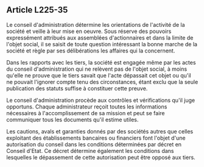 Article L225-35
----
Le conseil d'administration détermine les orientations de l'activité de la
société et veille à leur mise en oeuvre. Sous réserve des pouvoirs expressément
attribués aux assemblées d'actionnaires et dans la limite de l'objet social, il
se saisit de toute question intéressant la bonne marche de la société et règle
par ses délibérations les affaires qui la concernent.

Dans les rapports avec les tiers, la société est engagée même par les actes du
conseil d'administration qui ne relèvent pas de l'objet social, à moins qu'elle
ne prouve que le tiers savait que l'acte dépassait cet objet ou qu'il ne pouvait
l'ignorer compte tenu des circonstances, étant exclu que la seule publication
des statuts suffise à constituer cette preuve.

Le conseil d'administration procède aux contrôles et vérifications qu'il juge
opportuns. Chaque administrateur reçoit toutes les informations nécessaires à
l'accomplissement de sa mission et peut se faire communiquer tous les documents
qu'il estime utiles.

Les cautions, avals et garanties donnés par des sociétés autres que celles
exploitant des établissements bancaires ou financiers font l'objet d'une
autorisation du conseil dans les conditions déterminées par décret en Conseil
d'Etat. Ce décret détermine également les conditions dans lesquelles le
dépassement de cette autorisation peut être opposé aux tiers.
